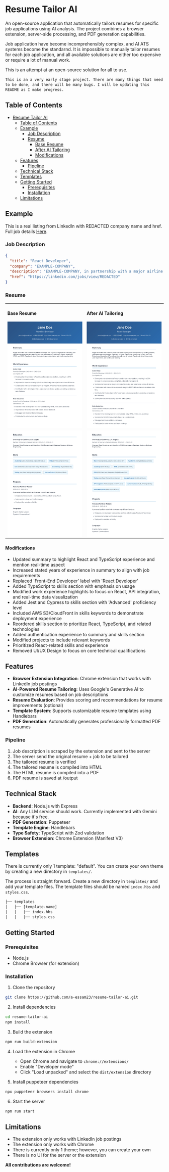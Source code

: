 # Resume Tailor AI

An open-source application that automatically tailors resumes for specific job applications using AI analysis. The project combines a browser extension, server-side processing, and PDF generation capabilities.

Job application have become incomprehensibly complex, and AI ATS systems become the standarnd. It is impossible to manually tailor resumes for each job application, and all available solutions are either too expensive or require a lot of manual work.

 This is an attempt at an open-source solution for all to use.

```
This is an a very early stage project. There are many things that need to be done, and there will be many bugs. I will be updating this README as I make progress.
```

## Table of Contents

- [Resume Tailor AI](#resume-tailor-ai)
  - [Table of Contents](#table-of-contents)
  - [Example](#example)
    - [Job Description](#job-description)
    - [Resume](#resume)
      - [Base Resume](#base-resume)
      - [After AI Tailoring](#after-ai-tailoring)
      - [Modifications](#modifications)
  - [Features](#features)
    - [Pipeline](#pipeline)
  - [Technical Stack](#technical-stack)
  - [Templates](#templates)
  - [Getting Started](#getting-started)
    - [Prerequisites](#prerequisites)
    - [Installation](#installation)
  - [Limitations](#limitations)

## Example

This is a real listing from LinkedIn with REDACTED company name and href. Full job details [Here](/assets/example.json).

### Job Description

```json
{
  "title": "React Developer",
  "company": "EXAMPLE-COMPANY",
  "description": "EXAMPLE-COMPANY, in partnership with a major airline innovating in real-time equipment optimization and operational analytics, is seeking a React Developer (Mid-Level) to join a highly visible, fast-moving initiative...",
  "href": "https://linkedin.com/jobs/view/REDACTED"
}
```
### Resume
<table>
<tr>
<td width="50%">

#### Base Resume
<img src="assets/example-base-resume/example-base-resume-1.jpg" alt="Base Resume Example" width="100%"/>

</td>
<td width="50%">

#### After AI Tailoring
<img src="assets/example-adjusted-resume/example-adjusted-resume-1.jpg" alt="Tailored Resume Example" width="100%"/>

</td>
</tr>
<tr>
<td width="50%">
<img src="assets/example-base-resume/example-base-resume-2.jpg" alt="Base Resume Example" width="100%"/>

</td>
<td width="50%">
<img src="assets/example-adjusted-resume/example-adjusted-resume-2.jpg" alt="Tailored Resume Example" width="100%"/>

</td>
</tr>
</table>

#### Modifications
- Updated summary to highlight React and TypeScript experience and mention real-time aspect
- Increased stated years of experience in summary to align with job requirements
- Replaced 'Front-End Developer' label with 'React Developer'
- Added TypeScript to skills section with emphasis on usage
- Modified work experience highlights to focus on React, API integration, and real-time data visualization
- Added Jest and Cypress to skills section with 'Advanced' proficiency level
- Included AWS S3/CloudFront in skills keywords to demonstrate deployment experience
- Reordered skills section to prioritize React, TypeScript, and related technologies
- Added authentication experience to summary and skills section
- Modified projects to include relevant keywords
- Prioritized React-related skills and experience
- Removed UI/UX Design to focus on core technical qualifications

## Features

- **Browser Extension Integration**: Chrome extension that works with LinkedIn job postings
- **AI-Powered Resume Tailoring**: Uses Google's Generative AI to customize resumes based on job descriptions
- **Resume Evaluation**: Provides scoring and recommendations for resume improvements (optional)
- **Template System**: Supports customizable resume templates using Handlebars
- **PDF Generation**: Automatically generates professionally formatted PDF resumes

### Pipeline

1. Job description is scraped by the extension and sent to the server
2. The server send the original resume + job to be tailored
3. The tailored resume is verified
4. The tailored resume is compiled into HTML
5. The HTML resume is compiled into a PDF
6. PDF resume is saved at /output

## Technical Stack

- **Backend**: Node.js with Express
- **AI**: Any LLM service should work. Currently implemented with Gemini because it's free.
- **PDF Generation**: Puppeteer
- **Template Engine**: Handlebars
- **Type Safety**: TypeScript with Zod validation
- **Browser Extension**: Chrome Extension (Manifest V3)

## Templates

There is currently only 1 template: "default". You can create your own theme by creating a new directory in `templates/`.

The process is straight forward. Create a new directory in `templates/` and add your template files. The template files should be named `index.hbs` and `styles.css`. 

```
├── templates
│   ├── [template-name]
│   │   ├── index.hbs
│   │   ├── styles.css
```

## Getting Started

### Prerequisites

- Node.js
- Chrome Browser (for extension)

### Installation

1. Clone the repository
```bash
git clone https://github.com/a-essam23/resume-tailor-ai.git
```

2. Install dependencies
```bash
cd resume-tailor-ai
npm install
```

3. Build the extension
```bash
npm run build-extension
```

4. Load the extension in Chrome
   - Open Chrome and navigate to `chrome://extensions/`
   - Enable "Developer mode"
   - Click "Load unpacked" and select the `dist/extension` directory

5. Install puppeteer dependencies
```bash
npx puppeteer browsers install chrome
```

6. Start the server
```bash
npm run start
```

## Limitations

- The extension only works with LinkedIn job postings
- The extension only works with Chrome
- There is currently only 1 theme; however, you can create your own
- There is no UI for the server or the extension

**All contributions are welcome!**
